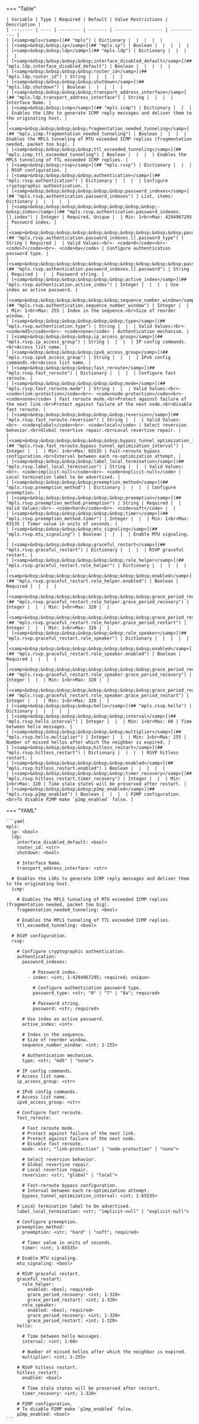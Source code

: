 <!--
  ~ Copyright (c) 2024 Arista Networks, Inc.
  ~ Use of this source code is governed by the Apache License 2.0
  ~ that can be found in the LICENSE file.
  -->
=== "Table"

    | Variable | Type | Required | Default | Value Restrictions | Description |
    | -------- | ---- | -------- | ------- | ------------------ | ----------- |
    | [<samp>mpls</samp>](## "mpls") | Dictionary |  |  |  |  |
    | [<samp>&nbsp;&nbsp;ip</samp>](## "mpls.ip") | Boolean |  |  |  |  |
    | [<samp>&nbsp;&nbsp;ldp</samp>](## "mpls.ldp") | Dictionary |  |  |  |  |
    | [<samp>&nbsp;&nbsp;&nbsp;&nbsp;interface_disabled_default</samp>](## "mpls.ldp.interface_disabled_default") | Boolean |  |  |  |  |
    | [<samp>&nbsp;&nbsp;&nbsp;&nbsp;router_id</samp>](## "mpls.ldp.router_id") | String |  |  |  |  |
    | [<samp>&nbsp;&nbsp;&nbsp;&nbsp;shutdown</samp>](## "mpls.ldp.shutdown") | Boolean |  |  |  |  |
    | [<samp>&nbsp;&nbsp;&nbsp;&nbsp;transport_address_interface</samp>](## "mpls.ldp.transport_address_interface") | String |  |  |  | Interface Name. |
    | [<samp>&nbsp;&nbsp;icmp</samp>](## "mpls.icmp") | Dictionary |  |  |  | Enables the LSRs to generate ICMP reply messages and deliver them to the originating host. |
    | [<samp>&nbsp;&nbsp;&nbsp;&nbsp;fragmentation_needed_tunneling</samp>](## "mpls.icmp.fragmentation_needed_tunneling") | Boolean |  |  |  | Enables the MPLS tunneling of MTU exceeded ICMP replies (fragmentation needed, packet too big). |
    | [<samp>&nbsp;&nbsp;&nbsp;&nbsp;ttl_exceeded_tunneling</samp>](## "mpls.icmp.ttl_exceeded_tunneling") | Boolean |  |  |  | Enables the MPLS tunneling of TTL exceeded ICMP replies. |
    | [<samp>&nbsp;&nbsp;rsvp</samp>](## "mpls.rsvp") | Dictionary |  |  |  | RSVP configuration. |
    | [<samp>&nbsp;&nbsp;&nbsp;&nbsp;authentication</samp>](## "mpls.rsvp.authentication") | Dictionary |  |  |  | Configure cryptographic authentication. |
    | [<samp>&nbsp;&nbsp;&nbsp;&nbsp;&nbsp;&nbsp;password_indexes</samp>](## "mpls.rsvp.authentication.password_indexes") | List, items: Dictionary |  |  |  |  |
    | [<samp>&nbsp;&nbsp;&nbsp;&nbsp;&nbsp;&nbsp;&nbsp;&nbsp;-&nbsp;index</samp>](## "mpls.rsvp.authentication.password_indexes.[].index") | Integer | Required, Unique |  | Min: 1<br>Max: 4294967295 | Password index. |
    | [<samp>&nbsp;&nbsp;&nbsp;&nbsp;&nbsp;&nbsp;&nbsp;&nbsp;&nbsp;&nbsp;password_type</samp>](## "mpls.rsvp.authentication.password_indexes.[].password_type") | String | Required |  | Valid Values:<br>- <code>0</code><br>- <code>7</code><br>- <code>8a</code> | Configure authentication password type. |
    | [<samp>&nbsp;&nbsp;&nbsp;&nbsp;&nbsp;&nbsp;&nbsp;&nbsp;&nbsp;&nbsp;password</samp>](## "mpls.rsvp.authentication.password_indexes.[].password") | String | Required |  |  | Password string. |
    | [<samp>&nbsp;&nbsp;&nbsp;&nbsp;&nbsp;&nbsp;active_index</samp>](## "mpls.rsvp.authentication.active_index") | Integer |  |  |  | Use index as active password. |
    | [<samp>&nbsp;&nbsp;&nbsp;&nbsp;&nbsp;&nbsp;sequence_number_window</samp>](## "mpls.rsvp.authentication.sequence_number_window") | Integer |  |  | Min: 1<br>Max: 255 | Index in the sequence.<br>Size of reorder window. |
    | [<samp>&nbsp;&nbsp;&nbsp;&nbsp;&nbsp;&nbsp;type</samp>](## "mpls.rsvp.authentication.type") | String |  |  | Valid Values:<br>- <code>md5</code><br>- <code>none</code> | Authentication mechanism. |
    | [<samp>&nbsp;&nbsp;&nbsp;&nbsp;ip_access_group</samp>](## "mpls.rsvp.ip_access_group") | String |  |  |  | IP config commands.<br>Access list name. |
    | [<samp>&nbsp;&nbsp;&nbsp;&nbsp;ipv6_access_group</samp>](## "mpls.rsvp.ipv6_access_group") | String |  |  |  | IPv6 config commands.<br>Access list name. |
    | [<samp>&nbsp;&nbsp;&nbsp;&nbsp;fast_reroute</samp>](## "mpls.rsvp.fast_reroute") | Dictionary |  |  |  | Configure fast reroute. |
    | [<samp>&nbsp;&nbsp;&nbsp;&nbsp;&nbsp;&nbsp;mode</samp>](## "mpls.rsvp.fast_reroute.mode") | String |  |  | Valid Values:<br>- <code>link-protection</code><br>- <code>node-protection</code><br>- <code>none</code> | Fast reroute mode.<br>Protect against failure of the next link.<br>Protect against failure of the next node.<br>Disable fast reroute. |
    | [<samp>&nbsp;&nbsp;&nbsp;&nbsp;&nbsp;&nbsp;reversion</samp>](## "mpls.rsvp.fast_reroute.reversion") | String |  |  | Valid Values:<br>- <code>global</code><br>- <code>local</code> | Select reversion behavior.<br>Global revertive repair.<br>Local revertive repair. |
    | [<samp>&nbsp;&nbsp;&nbsp;&nbsp;&nbsp;&nbsp;bypass_tunnel_optimization_interval</samp>](## "mpls.rsvp.fast_reroute.bypass_tunnel_optimization_interval") | Integer |  |  | Min: 1<br>Max: 65535 | Fast-reroute bypass configuration.<br>Interval between each re-optimization attempt. |
    | [<samp>&nbsp;&nbsp;&nbsp;&nbsp;label_local_termination</samp>](## "mpls.rsvp.label_local_termination") | String |  |  | Valid Values:<br>- <code>implicit-null</code><br>- <code>explicit-null</code> | Local termination label to be advertised. |
    | [<samp>&nbsp;&nbsp;&nbsp;&nbsp;preemption_method</samp>](## "mpls.rsvp.preemption_method") | Dictionary |  |  |  | Configure preemption. |
    | [<samp>&nbsp;&nbsp;&nbsp;&nbsp;&nbsp;&nbsp;preemption</samp>](## "mpls.rsvp.preemption_method.preemption") | String | Required |  | Valid Values:<br>- <code>hard</code><br>- <code>soft</code> |  |
    | [<samp>&nbsp;&nbsp;&nbsp;&nbsp;&nbsp;&nbsp;timer</samp>](## "mpls.rsvp.preemption_method.timer") | Integer |  |  | Min: 1<br>Max: 65535 | Timer value in units of seconds. |
    | [<samp>&nbsp;&nbsp;&nbsp;&nbsp;mtu_signaling</samp>](## "mpls.rsvp.mtu_signaling") | Boolean |  |  |  | Enable MTU signaling. |
    | [<samp>&nbsp;&nbsp;&nbsp;&nbsp;graceful_restart</samp>](## "mpls.rsvp.graceful_restart") | Dictionary |  |  |  | RSVP graceful restart. |
    | [<samp>&nbsp;&nbsp;&nbsp;&nbsp;&nbsp;&nbsp;role_helper</samp>](## "mpls.rsvp.graceful_restart.role_helper") | Dictionary |  |  |  |  |
    | [<samp>&nbsp;&nbsp;&nbsp;&nbsp;&nbsp;&nbsp;&nbsp;&nbsp;enabled</samp>](## "mpls.rsvp.graceful_restart.role_helper.enabled") | Boolean | Required |  |  |  |
    | [<samp>&nbsp;&nbsp;&nbsp;&nbsp;&nbsp;&nbsp;&nbsp;&nbsp;grace_period_recovery</samp>](## "mpls.rsvp.graceful_restart.role_helper.grace_period_recovery") | Integer |  |  | Min: 1<br>Max: 320 |  |
    | [<samp>&nbsp;&nbsp;&nbsp;&nbsp;&nbsp;&nbsp;&nbsp;&nbsp;grace_period_restart</samp>](## "mpls.rsvp.graceful_restart.role_helper.grace_period_restart") | Integer |  |  | Min: 1<br>Max: 320 |  |
    | [<samp>&nbsp;&nbsp;&nbsp;&nbsp;&nbsp;&nbsp;role_speaker</samp>](## "mpls.rsvp.graceful_restart.role_speaker") | Dictionary |  |  |  |  |
    | [<samp>&nbsp;&nbsp;&nbsp;&nbsp;&nbsp;&nbsp;&nbsp;&nbsp;enabled</samp>](## "mpls.rsvp.graceful_restart.role_speaker.enabled") | Boolean | Required |  |  |  |
    | [<samp>&nbsp;&nbsp;&nbsp;&nbsp;&nbsp;&nbsp;&nbsp;&nbsp;grace_period_recovery</samp>](## "mpls.rsvp.graceful_restart.role_speaker.grace_period_recovery") | Integer |  |  | Min: 1<br>Max: 320 |  |
    | [<samp>&nbsp;&nbsp;&nbsp;&nbsp;&nbsp;&nbsp;&nbsp;&nbsp;grace_period_restart</samp>](## "mpls.rsvp.graceful_restart.role_speaker.grace_period_restart") | Integer |  |  | Min: 1<br>Max: 320 |  |
    | [<samp>&nbsp;&nbsp;&nbsp;&nbsp;hello</samp>](## "mpls.rsvp.hello") | Dictionary |  |  |  |  |
    | [<samp>&nbsp;&nbsp;&nbsp;&nbsp;&nbsp;&nbsp;interval</samp>](## "mpls.rsvp.hello.interval") | Integer |  |  | Min: 1<br>Max: 60 | Time between hello messages. |
    | [<samp>&nbsp;&nbsp;&nbsp;&nbsp;&nbsp;&nbsp;multiplier</samp>](## "mpls.rsvp.hello.multiplier") | Integer |  |  | Min: 1<br>Max: 255 | Number of missed hellos after which the neighbor is expired. |
    | [<samp>&nbsp;&nbsp;&nbsp;&nbsp;hitless_restart</samp>](## "mpls.rsvp.hitless_restart") | Dictionary |  |  |  | RSVP hitless restart. |
    | [<samp>&nbsp;&nbsp;&nbsp;&nbsp;&nbsp;&nbsp;enabled</samp>](## "mpls.rsvp.hitless_restart.enabled") | Boolean |  |  |  |  |
    | [<samp>&nbsp;&nbsp;&nbsp;&nbsp;&nbsp;&nbsp;timer_recovery</samp>](## "mpls.rsvp.hitless_restart.timer_recovery") | Integer |  |  | Min: 1<br>Max: 320 | Time stale states will be preserved after restart. |
    | [<samp>&nbsp;&nbsp;&nbsp;&nbsp;p2mp_enabled</samp>](## "mpls.rsvp.p2mp_enabled") | Boolean |  |  |  | P2MP configuration.<br>To disable P2MP make `p2mp_enabled` false. |

=== "YAML"

    ```yaml
    mpls:
      ip: <bool>
      ldp:
        interface_disabled_default: <bool>
        router_id: <str>
        shutdown: <bool>

        # Interface Name.
        transport_address_interface: <str>

      # Enables the LSRs to generate ICMP reply messages and deliver them to the originating host.
      icmp:

        # Enables the MPLS tunneling of MTU exceeded ICMP replies (fragmentation needed, packet too big).
        fragmentation_needed_tunneling: <bool>

        # Enables the MPLS tunneling of TTL exceeded ICMP replies.
        ttl_exceeded_tunneling: <bool>

      # RSVP configuration.
      rsvp:

        # Configure cryptographic authentication.
        authentication:
          password_indexes:

              # Password index.
            - index: <int; 1-4294967295; required; unique>

              # Configure authentication password type.
              password_type: <str; "0" | "7" | "8a"; required>

              # Password string.
              password: <str; required>

          # Use index as active password.
          active_index: <int>

          # Index in the sequence.
          # Size of reorder window.
          sequence_number_window: <int; 1-255>

          # Authentication mechanism.
          type: <str; "md5" | "none">

        # IP config commands.
        # Access list name.
        ip_access_group: <str>

        # IPv6 config commands.
        # Access list name.
        ipv6_access_group: <str>

        # Configure fast reroute.
        fast_reroute:

          # Fast reroute mode.
          # Protect against failure of the next link.
          # Protect against failure of the next node.
          # Disable fast reroute.
          mode: <str; "link-protection" | "node-protection" | "none">

          # Select reversion behavior.
          # Global revertive repair.
          # Local revertive repair.
          reversion: <str; "global" | "local">

          # Fast-reroute bypass configuration.
          # Interval between each re-optimization attempt.
          bypass_tunnel_optimization_interval: <int; 1-65535>

        # Local termination label to be advertised.
        label_local_termination: <str; "implicit-null" | "explicit-null">

        # Configure preemption.
        preemption_method:
          preemption: <str; "hard" | "soft"; required>

          # Timer value in units of seconds.
          timer: <int; 1-65535>

        # Enable MTU signaling.
        mtu_signaling: <bool>

        # RSVP graceful restart.
        graceful_restart:
          role_helper:
            enabled: <bool; required>
            grace_period_recovery: <int; 1-320>
            grace_period_restart: <int; 1-320>
          role_speaker:
            enabled: <bool; required>
            grace_period_recovery: <int; 1-320>
            grace_period_restart: <int; 1-320>
        hello:

          # Time between hello messages.
          interval: <int; 1-60>

          # Number of missed hellos after which the neighbor is expired.
          multiplier: <int; 1-255>

        # RSVP hitless restart.
        hitless_restart:
          enabled: <bool>

          # Time stale states will be preserved after restart.
          timer_recovery: <int; 1-320>

        # P2MP configuration.
        # To disable P2MP make `p2mp_enabled` false.
        p2mp_enabled: <bool>
    ```
